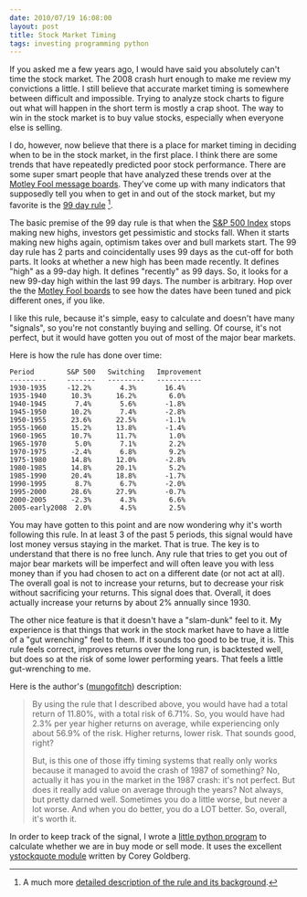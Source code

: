 ```yaml
---
date: 2010/07/19 16:08:00
layout: post
title: Stock Market Timing
tags: investing programming python
---
```


If you asked me a few years ago, I would have said you absolutely can't
time the stock market. The 2008 crash hurt enough to make me review my
convictions a little. I still believe that accurate market timing is
somewhere between difficult and impossible. Trying to analyze stock charts
to figure out what will happen in the short term is mostly a crap
shoot. The way to win in the stock market is to buy value stocks,
especially when everyone else is selling.

I do, however, now believe that there is a place for market timing in
deciding when to be in the stock market, in the first place. I think there
are some trends that have repeatedly predicted poor stock
performance. There are some super smart people that have analyzed these
trends over at the [Motley Fool message
boards](http://boards.fool.com). They've come up with many indicators that
supposedly tell you when to get in and out of the stock market, but my
favorite is the [99 day
rule](http://boards.fool.com/Message.asp?mid=27442724) [^1].

The basic premise of the 99 day rule is that when the
[S&P 500 Index](http://finance.yahoo.com/q?s=^GSPC) stops making new highs,
investors get pessimistic and stocks fall. When it starts making new highs
again, optimism takes over and bull markets start. The 99 day rule has 2
parts and coincidentally uses 99 days as the cut-off for both parts. It
looks at whether a new high has been made recently. It defines "high" as a
99-day high. It defines "recently" as 99 days. So, it looks for a new
99-day high within the last 99 days. The number is arbitrary. Hop over the
the
[Motley Fool boards](http://boards.fool.com/mechanical-investing-100093.aspx)
to see how the dates have been tuned and pick different ones, if you like.

I like this rule, because it's simple, easy to calculate and doesn't have
many "signals", so you're not constantly buying and selling. Of course,
it's not perfect, but it would have gotten you out of most of the major
bear markets.

Here is how the rule has done over time:

    Period        S&P 500   Switching   Improvement 
    ---------     -------   ---------   -----------
    1930-1935     -12.2%       4.3%       16.4% 
    1935-1940      10.3%      16.2%        6.0% 
    1940-1945       7.4%       5.6%       -1.8% 
    1945-1950      10.2%       7.4%       -2.8% 
    1950-1955      23.6%      22.5%       -1.1% 
    1955-1960      15.2%      13.8%       -1.4% 
    1960-1965      10.7%      11.7%        1.0% 
    1965-1970       5.0%       7.1%        2.2% 
    1970-1975      -2.4%       6.8%        9.2% 
    1975-1980      14.8%      12.0%       -2.8% 
    1980-1985      14.8%      20.1%        5.2% 
    1985-1990      20.4%      18.8%       -1.7% 
    1990-1995       8.7%       6.7%       -2.0% 
    1995-2000      28.6%      27.9%       -0.7% 
    2000-2005      -2.3%       4.3%        6.6% 
    2005-early2008  2.0%       4.5%        2.5%

You may have gotten to this point and are now wondering why it's worth
following this rule. In at least 3 of the past 5 periods, this signal would
have lost money versus staying in the market. That is true. The key is to
understand that there is no free lunch. Any rule that tries to get you out
of major bear markets will be imperfect and will often leave you with less
money than if you had chosen to act on a different date (or not act at
all). The overall goal is not to increase your returns, but to decrease
your risk without sacrificing your returns. This signal does that. Overall,
it does actually increase your returns by about 2% annually since 1930.

The other nice feature is that it doesn't have a "slam-dunk" feel to it. My
experience is that things that work in the stock market have to have a
little of a "gut wrenching" feel to them. If it sounds too good to be true,
it is. This rule feels correct, improves returns over the long run, is
backtested well, but does so at the risk of some lower performing
years. That feels a little gut-wrenching to me.

Here is the author's ([mungofitch](http://www.stonewellfunds.com/)) description:

> By using the rule that I described above, you would have had
> a total return of 11.80%, with a total risk of 6.71%. So, you
> would have had 2.3% per year higher returns on average,
> while experiencing only about 56.9% of the risk. 
> Higher returns, lower risk. That sounds good, right?
> 
> But, is this one of those iffy timing systems that really only works
> because it managed to avoid the crash of 1987 of something?
> No, actually it has you in the market in the 1987 crash: it's
> not perfect. But does it really add value on average through the years?
> Not always, but pretty darned well. Sometimes you do a little worse,
> but never a lot worse. And when you do better, you do a LOT better.
> So, overall, it's worth it. 

In order to keep track of the signal, I wrote a [little python
program](http://github.com/vkurup/ninety-nine) to calculate whether we are
in buy mode or sell mode. It uses the excellent [ystockquote
module](http://www.goldb.org/ystockquote.html) written by Corey Goldberg.

[^1]: A much more [detailed description of the rule and its background](http://boards.fool.com/Message.asp?mid=27035352).
